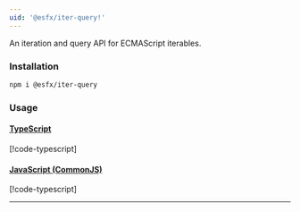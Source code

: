 ```yaml
---
uid: '@esfx/iter-query!'
---
```


An iteration and query API for ECMAScript iterables.

### Installation

```sh
npm i @esfx/iter-query
```

### Usage

#### [TypeScript](#tab/ts)
[!code-typescript[](../examples/usage.ts#usage)]
#### [JavaScript (CommonJS)](#tab/js)
[!code-typescript[](../examples/usage.js)]
***

